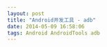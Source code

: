 ```yaml
---
layout: post
title: "Android开发工具 - adb"
date: 2014-05-09 16:58:06
tags: Android AndroidTools adb
---
```

